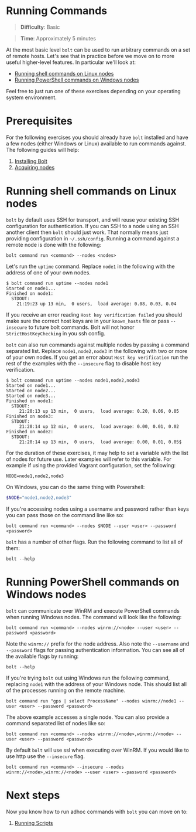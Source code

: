 # Running Commands

> **Difficulty**: Basic

> **Time**: Approximately 5 minutes

At the most basic level `bolt` can be used to run arbitrary commands on a set of remote hosts. Let's see that in practice before we move on to more useful higher-level features. In particular we'll look at:

- [Running shell commands on Linux nodes](#running-shell-commands-on-linux-nodes)
- [Running PowerShell commands on Windows nodes](#running-powershell-commands-on-windows-nodes)

Feel free to just run one of these exercises depending on your operating system environment.

# Prerequisites

For the following exercises you should already have `bolt` installed and have a few nodes (either Windows or Linux) available to run commands against. The following guides will help:

1. [Installing Bolt](../1-installing-bolt)
1. [Acquiring nodes](../2-acquiring-nodes)

# Running shell commands on Linux nodes

`bolt` by default uses SSH for transport, and will reuse your existing SSH configuration for authentication. If you can SSH to a node using an SSH another client then `bolt` should just work. That normally means just providing configuration in `~/.ssh/config`. Running a command against a remote node is done with the following:

```
bolt command run <command> --nodes <nodes>
```

Let's run the `uptime` command. Replace `node1` in the following with the address of one of your own nodes.

```
$ bolt command run uptime --nodes node1
Started on node1...
Finished on node1:
  STDOUT:
    21:19:23 up 13 min,  0 users,  load average: 0.08, 0.03, 0.04
```

If you receive an error reading `Host key verification failed` you should make sure the correct host keys are in your `known_hosts` file or pass `--insecure` to future bolt commands. Bolt will not honor `StrictHostKeyChecking` in you ssh config.

`bolt` can also run commands against multiple nodes by passing a command separated list. Replace `node1,node2,node3` in the following with two or more of your own nodes. If you get an error about `Host key verification` run the rest of the examples with the `--insecure` flag to disable host key verification.

```
$ bolt command run uptime --nodes node1,node2,node3
Started on node1...
Started on node2...
Started on node3...
Finished on node1:
  STDOUT:
     21:20:13 up 13 min,  0 users,  load average: 0.20, 0.06, 0.05
Finished on node3:
  STDOUT:
     21:20:14 up 12 min,  0 users,  load average: 0.00, 0.01, 0.02
Finished on node2:
  STDOUT:
     21:20:14 up 13 min,  0 users,  load average: 0.00, 0.01, 0.05$
```

For the duration of these exercises, it may help to set a variable with the list of nodes for future use. Later examples will refer to this variable. For example if using the provided Vagrant configuration, set the following:

```
NODE=node1,node2,node3
```

On Windows, you can do the same thing with Powershell:

```powershell
$NODE="node1,node2,node3"
```

If you're accessing nodes using a username and password rather than keys you can pass those on the command line like so:

```
bolt command run <command> --nodes $NODE --user <user> --password <password>
```

`bolt` has a number of other flags. Run the following command to list all of them:

```
bolt --help
```


# Running PowerShell commands on Windows nodes

`bolt` can communicate over WinRM and execute PowerShell commands when running Windows nodes. The command will look like the following:

```
bolt command run <command> --nodes winrm://<node> --user <user> --password <password>
```

Note the `winrm://` prefix for the node address. Also note the `--username` and `--password` flags for passing authentication information. You can see all of the available flags by running:

```
bolt --help
```

If you're trying `bolt` out using Windows run the following command, replacing `node1` with the address of your Windows node. This should list all of the processes running on the remote machine.

```
bolt command run "gps | select ProcessName" --nodes winrm://node1 --user <user> --password <password>
```

The above example accesses a single node. You can also provide a command separated list of nodes like so:

```
bolt command run <command> --nodes winrm://<node>,winrm://<node> --user <user> --password <password>
```

By default `bolt` will use ssl when executing over WinRM.  If you would like to use http use the `--insecure` flag.  
```
bolt command run <command> --insecure --nodes winrm://<node>,winrm://<node> --user <user> --password <password>
```
# Next steps

Now you know how to run adhoc commands with `bolt` you can move on to:

1. [Running Scripts](../4-running-scripts)
